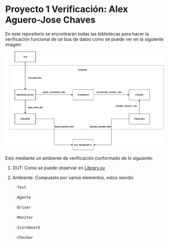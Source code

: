 # Proyecto 1 Verificación: Alex Aguero-Jose Chaves

En este repositorio se encontrarán todas las bibliotecas para hacer la verificación funcional de un bus de datos como se puede ver en la siguiente imagen:


![Diagrama General del DUT a verificar](Diagrams/Diagrama.png)



Esto mediante un ambiente de verificación conformado de lo siguiente:



1. DUT: Como se puede observar en [Library.sv](Libraries/Library.sv)
2. Ambiente: Compuesto por varios elementos, estos siendo:

        -Test 
        
        -Agente 
        
        -Driver 
        
        -Monitor 
        
        -Scoreboard 
        
        -Checker 

